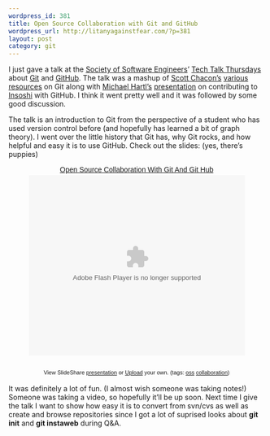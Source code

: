 ```yaml
--- 
wordpress_id: 381
title: Open Source Collaboration with Git and GitHub
wordpress_url: http://litanyagainstfear.com/?p=381
layout: post
category: git
---
```


I just gave a talk at the <a href="http://sse.se.rit.edu">Society of
Software Engineers</a>’
<a href="http://sse.se.rit.edu/programs/tech-talks">Tech Talk
Thursdays</a> about <a href="http://git-scm.com">Git</a> and
<a href="http://github.com">GitHub</a>. The talk was a mashup of
<a href="http://jointheconversation.org/">Scott Chacon’s</a>
<a href="http://gitisbetterthanx.com">various</a>
<a href="http://www.slideshare.net/chacon/getting-git">resources</a> on
Git along with <a href="http://michaelhartl.com/">Michael Hartl’s</a>
<a href="http://www.voicesthatmatter.com/content/downloads/ruby2008/presentations/Hartl.pdf">presentation</a>
on contributing to <a href="http://insoshi.com">Insoshi</a> with GitHub.
I think it went pretty well and it was followed by some good discussion.

The talk is an introduction to Git from the perspective of a student who
has used version control before (and hopefully has learned a bit of
graph theory). I went over the little history that Git has, why Git
rocks, and how helpful and easy it is to use GitHub. Check out the
slides: (yes, there’s puppies)

<div id="__ss_819316" style="text-align:center">

<a style="font:14px Helvetica,Arial,Sans-serif;display:block;margin:12px 0 3px 0;text-decoration:underline;" title="Open Source Collaboration With Git And Git Hub" href="http://www.slideshare.net/qrush/open-source-collaboration-with-git-and-git-hub-presentation-819316?type=powerpoint">Open
Source Collaboration With Git And Git
Hub</a><object classid="clsid:d27cdb6e-ae6d-11cf-96b8-444553540000" width="425" height="355" codebase="http://download.macromedia.com/pub/shockwave/cabs/flash/swflash.cab#version=6,0,40,0"><param name="allowFullScreen" value="true" /><param name="allowScriptAccess" value="always" /><param name="src" value="http://static.slideshare.net/swf/ssplayer2.swf?doc=opensourcecollaborationwithgitandgithub1228427160717862812284469878819539-1228448536513247-9&amp;stripped_title=open-source-collaboration-with-git-and-git-hub-presentation-819316" /><embed type="application/x-shockwave-flash" width="425" height="355" src="http://static.slideshare.net/swf/ssplayer2.swf?doc=opensourcecollaborationwithgitandgithub1228427160717862812284469878819539-1228448536513247-9&amp;stripped_title=open-source-collaboration-with-git-and-git-hub-presentation-819316" allowscriptaccess="always" allowfullscreen="true"></embed></object>

<div style="font-size: 11px; font-family: tahoma,arial; height: 26px; padding-top: 2px;">

View SlideShare
<a style="text-decoration:underline;" title="View Open Source Collaboration With Git And Git Hub on SlideShare" href="http://www.slideshare.net/qrush/open-source-collaboration-with-git-and-git-hub-presentation-819316?type=powerpoint">presentation</a>
or
<a style="text-decoration:underline;" href="http://www.slideshare.net/upload?type=powerpoint">Upload</a>
your own. (tags:
<a style="text-decoration:underline;" href="http://slideshare.net/tag/oss">oss</a>
<a style="text-decoration:underline;" href="http://slideshare.net/tag/collaboration">collaboration</a>)

</div>
</div>

It was definitely a lot of fun. (I almost wish someone was taking
notes!) Someone was taking a video, so hopefully it’ll be up soon. Next
time I give the talk I want to show how easy it is to convert from
svn/cvs as well as create and browse repositories since I got a lot of
suprised looks about <strong>git init</strong> and <strong>git
instaweb</strong> during Q&amp;A.
